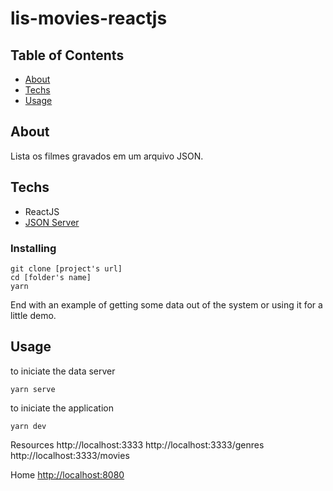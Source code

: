 # lis-movies-reactjs

## Table of Contents

- [About](#about)
- [Techs](#techs)
- [Usage](#usage)


## About <a name = "about"></a>

Lista os filmes gravados em um  arquivo JSON.

## Techs <a name = "techs"></a>

- ReactJS
- [JSON Server](https://github.com/typicode/json-server)


### Installing

```
git clone [project's url]
cd [folder's name]
yarn
```

End with an example of getting some data out of the system or using it for a little demo.

## Usage <a name = "usage"></a>

to iniciate the data server
```
yarn serve
```

to iniciate the application
```
yarn dev
```

Resources
http://localhost:3333
http://localhost:3333/genres
http://localhost:3333/movies

Home
[http://localhost:8080](http://localhost:8080)